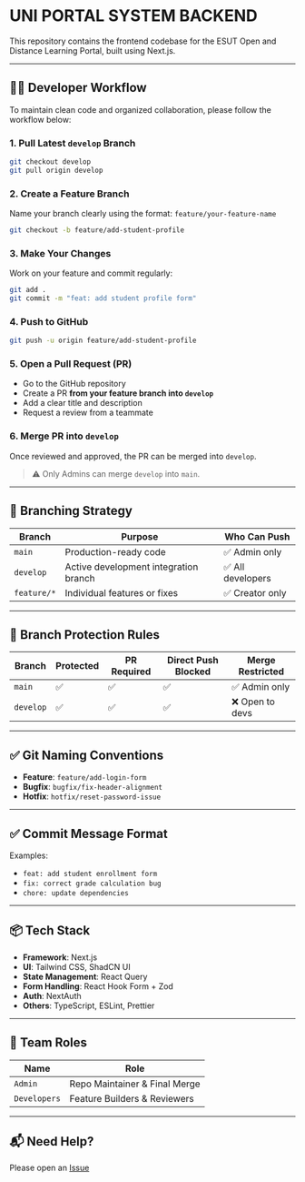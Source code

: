 # UNI PORTAL SYSTEM BACKEND

This repository contains the frontend codebase for the ESUT Open and Distance Learning Portal, built using Next.js.

---

## 🧑‍💻 Developer Workflow

To maintain clean code and organized collaboration, please follow the workflow below:

### 1. Pull Latest `develop` Branch

```bash
git checkout develop
git pull origin develop
```

### 2. Create a Feature Branch

Name your branch clearly using the format: `feature/your-feature-name`

```bash
git checkout -b feature/add-student-profile
```

### 3. Make Your Changes

Work on your feature and commit regularly:

```bash
git add .
git commit -m "feat: add student profile form"
```

### 4. Push to GitHub

```bash
git push -u origin feature/add-student-profile
```

### 5. Open a Pull Request (PR)

- Go to the GitHub repository
- Create a PR **from your feature branch into `develop`**
- Add a clear title and description
- Request a review from a teammate

### 6. Merge PR into `develop`

Once reviewed and approved, the PR can be merged into `develop`.

> ⚠️ Only Admins can merge `develop` into `main`.

---

## 🔁 Branching Strategy

| Branch       | Purpose                                | Who Can Push  |
|--------------|----------------------------------------|----------------|
| `main`       | Production-ready code                  | ✅ Admin only   |
| `develop`    | Active development integration branch  | ✅ All developers |
| `feature/*`  | Individual features or fixes           | ✅ Creator only  |

---

## 🔐 Branch Protection Rules

| Branch    | Protected | PR Required | Direct Push Blocked | Merge Restricted |
|-----------|-----------|-------------|----------------------|------------------|
| `main`    | ✅         | ✅           | ✅                    | ✅ Admin only     |
| `develop` | ✅         | ✅           | ✅                    | ❌ Open to devs   |

---

## ✅ Git Naming Conventions

- **Feature**: `feature/add-login-form`
- **Bugfix**: `bugfix/fix-header-alignment`
- **Hotfix**: `hotfix/reset-password-issue`

---

## ✅ Commit Message Format

Examples:
- `feat: add student enrollment form`
- `fix: correct grade calculation bug`
- `chore: update dependencies`

---

## 📦 Tech Stack

- **Framework**: Next.js
- **UI**: Tailwind CSS, ShadCN UI
- **State Management**: React Query
- **Form Handling**: React Hook Form + Zod
- **Auth**: NextAuth
- **Others**: TypeScript, ESLint, Prettier

---

## 👥 Team Roles

| Name             | Role       |
|------------------|------------|
| `Admin`          | Repo Maintainer & Final Merge |
| `Developers`     | Feature Builders & Reviewers  |

---

## 📬 Need Help?

Please open an [Issue](https://github.com/qverselearningdev/esut-odl-portal-frontend/issues) 
